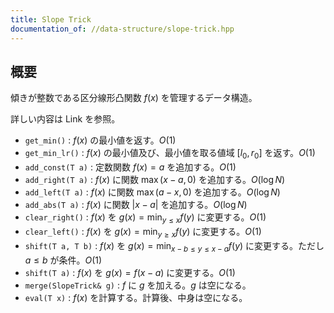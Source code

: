 ```yaml
---
title: Slope Trick
documentation_of: //data-structure/slope-trick.hpp
---
```


## 概要

傾きが整数である区分線形凸関数 $f(x)$ を管理するデータ構造。

詳しい内容は Link を参照。

- `get_min()` : $f(x)$ の最小値を返す。$O(1)$
- `get_min_lr()` : $f(x)$ の最小値及び、最小値を取る値域 $[l_0, r_0]$ を返す。$O(1)$
- `add_const(T a)` : 定数関数 $f(x) = a$ を追加する。$O(1)$
- `add_right(T a)` : $f(x)$ に関数 $\max(x - a, 0)$ を追加する。$O(\log N)$
- `add_left(T a)` : $f(x)$ に関数 $\max(a - x, 0)$ を追加する。$O(\log N)$
- `add_abs(T a)` : $f(x)$ に関数 $|x-a|$ を追加する。$O(\log N)$
- `clear_right()` : $f(x)$ を $g(x) = \min_{y \leq x} f(y)$ に変更する。$O(1)$
- `clear_left()` : $f(x)$ を $g(x) = \min_{y \geq x} f(y)$ に変更する。$O(1)$
- `shift(T a, T b)` : $f(x)$ を $g(x) = \min_{x - b \leq y \leq x - a} f(y)$ に変更する。ただし $a \leq b$ が条件。$O(1)$
- `shift(T a)` : $f(x)$ を $g(x) = f(x - a)$ に変更する。$O(1)$
- `merge(SlopeTrick& g)` : $f$ に $g$ を加える。$g$ は空になる。
- `eval(T x)` : $f(x)$ を計算する。計算後、中身は空になる。
